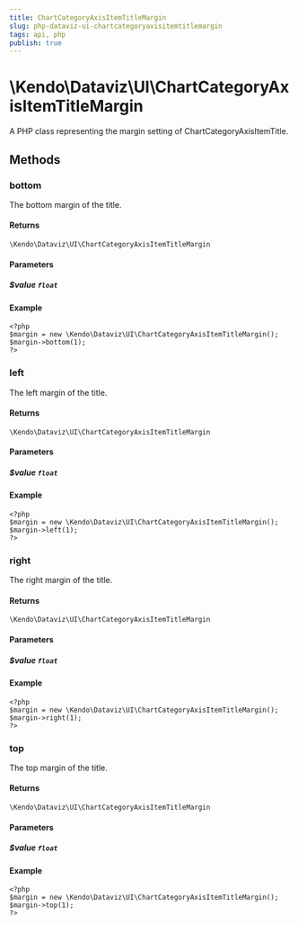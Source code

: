 ```yaml
---
title: ChartCategoryAxisItemTitleMargin
slug: php-dataviz-ui-chartcategoryaxisitemtitlemargin
tags: api, php
publish: true
---
```


# \Kendo\Dataviz\UI\ChartCategoryAxisItemTitleMargin

A PHP class representing the margin setting of ChartCategoryAxisItemTitle.


## Methods

### bottom
The bottom margin of the title.

#### Returns
`\Kendo\Dataviz\UI\ChartCategoryAxisItemTitleMargin`

#### Parameters

##### $value `float`



#### Example 
    <?php
    $margin = new \Kendo\Dataviz\UI\ChartCategoryAxisItemTitleMargin();
    $margin->bottom(1);
    ?>

### left
The left margin of the title.

#### Returns
`\Kendo\Dataviz\UI\ChartCategoryAxisItemTitleMargin`

#### Parameters

##### $value `float`



#### Example 
    <?php
    $margin = new \Kendo\Dataviz\UI\ChartCategoryAxisItemTitleMargin();
    $margin->left(1);
    ?>

### right
The right margin of the title.

#### Returns
`\Kendo\Dataviz\UI\ChartCategoryAxisItemTitleMargin`

#### Parameters

##### $value `float`



#### Example 
    <?php
    $margin = new \Kendo\Dataviz\UI\ChartCategoryAxisItemTitleMargin();
    $margin->right(1);
    ?>

### top
The top margin of the title.

#### Returns
`\Kendo\Dataviz\UI\ChartCategoryAxisItemTitleMargin`

#### Parameters

##### $value `float`



#### Example 
    <?php
    $margin = new \Kendo\Dataviz\UI\ChartCategoryAxisItemTitleMargin();
    $margin->top(1);
    ?>

 
